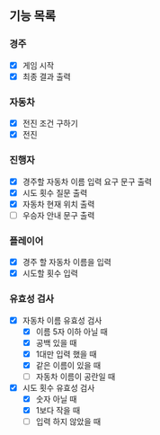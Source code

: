 ## 기능 목록
### 경주
- [x] 게임 시작
- [x] 최종 결과 출력

### 자동차
- [x] 전진 조건 구하기
- [x] 전진

### 진행자
- [x] 경주할 자동차 이름 입력 요구 문구 출력
- [x] 시도 횟수 질문 출력
- [x] 자동차 현재 위치 출력
- [ ] 우승자 안내 문구 출력

### 플레이어
- [x] 경주 할 자동차 이름을 입력
- [x] 시도할 횟수 입력

### 유효성 검사
- [x] 자동차 이름 유효성 검사
  - [x] 이름 5자 이하 아닐 때
  - [x] 공백 있을 때
  - [x] 1대만 입력 했을 때
  - [x] 같은 이름이 있을 때
  - [ ] 자동차 이름이 공란일 때
- [x] 시도 횟수 유효성 검사 
  - [x] 숫자 아닐 때
  - [x] 1보다 작을 때
  - [ ] 입력 하지 않았을 때
